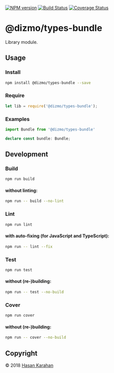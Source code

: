 [![NPM version](https://badge.fury.io/js/%40dizmo%2Ftypes-bundle.svg)](https://npmjs.org/package/@dizmo/types-bundle)
[![Build Status](https://travis-ci.org/dizmo/types-bundle.svg?branch=master)](https://travis-ci.org/dizmo/types-bundle)
[![Coverage Status](https://coveralls.io/repos/github/dizmo/types-bundle/badge.svg?branch=master)](https://coveralls.io/github/dizmo/types-bundle?branch=master)

# @dizmo/types-bundle
Library module.

## Usage
### Install
```sh
npm install @dizmo/types-bundle --save
```
### Require
```javascript
let lib = require('@dizmo/types-bundle');
```
### Examples
```typescript
import Bundle from '@dizmo/types-bundle'
```
```typescript
declare const bundle: Bundle;
```
## Development
### Build
```sh
npm run build
```
#### without linting:
```sh
npm run -- build --no-lint
```
### Lint
```sh
npm run lint
```
#### with auto-fixing (for JavaScript and TypeScript):
```sh
npm run -- lint --fix
```
### Test
```sh
npm run test
```
#### without (re-)building:
```sh
npm run -- test --no-build
```
### Cover
```sh
npm run cover
```
#### without (re-)building:
```sh
npm run -- cover --no-build
```

## Copyright

 © 2018 [Hasan Karahan](https://github.com/hsk81)
